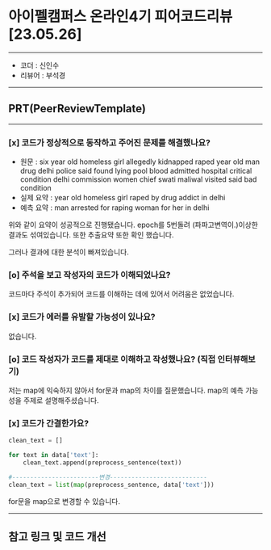 # 아이펠캠퍼스 온라인4기 피어코드리뷰[23.05.26]
---
- 코더 : 신인수
- 리뷰어 : 부석경
---
## PRT(PeerReviewTemplate)
---
### [x] 코드가 정상적으로 동작하고 주어진 문제를 해결했나요?  
* 원문 : six year old homeless girl allegedly kidnapped raped year old man drug delhi police said found lying pool blood admitted hospital critical condition delhi commission women chief swati maliwal visited said bad condition 
* 실제 요약 : year old homeless girl raped by drug addict in delhi 
* 예측 요약 :  man arrested for raping woman for her in delhi

위와 같이 요약이 성공적으로 진행됐습니다. epoch를 5번돌려 (파파고변역이.)이상한 결과도 섞여있습니다. 
또한 추출요약 또한 확인 했습니다.

그러나 결과에 대한 분석이 빠져있습니다. 
### [o] 주석을 보고 작성자의 코드가 이해되었나요?  
코드마다 주석이 추가되어 코드를 이해하는 데에 있어서 어려움은 없었습니다.
### [x] 코드가 에러를 유발할 가능성이 있나요?  
없습니다. 
### [o] 코드 작성자가 코드를 제대로 이해하고 작성했나요? (직접 인터뷰해보기)  
저는 map에 익숙하지 않아서 for문과 map의 차이를 질문했습니다. map의 예측 가능성을 주제로 설명해주셨습니다.

### [x] 코드가 간결한가요?  
```python
clean_text = []

for text in data['text']:
    clean_text.append(preprocess_sentence(text))

#------------------------변경---------------------------
clean_text = list(map(preprocess_sentence, data['text']))

```
for문을 map으로 변경할 수 있습니다.

---
## 참고 링크 및 코드 개선  
